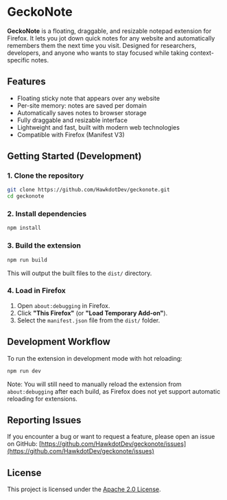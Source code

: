 # GeckoNote

**GeckoNote** is a floating, draggable, and resizable notepad extension for Firefox. It lets you jot down quick notes for any website and automatically remembers them the next time you visit. Designed for researchers, developers, and anyone who wants to stay focused while taking context-specific notes.

## Features

- Floating sticky note that appears over any website
- Per-site memory: notes are saved per domain
- Automatically saves notes to browser storage
- Fully draggable and resizable interface
- Lightweight and fast, built with modern web technologies
- Compatible with Firefox (Manifest V3)

## Getting Started (Development)

### 1. Clone the repository

```bash
git clone https://github.com/HawkdotDev/geckonote.git
cd geckonote
```

### 2. Install dependencies

```bash
npm install
```

### 3. Build the extension

```bash
npm run build
```

This will output the built files to the `dist/` directory.

### 4. Load in Firefox

1. Open `about:debugging` in Firefox.
2. Click **"This Firefox"** (or **"Load Temporary Add-on"**).
3. Select the `manifest.json` file from the `dist/` folder.

## Development Workflow

To run the extension in development mode with hot reloading:

```bash
npm run dev
```

Note: You will still need to manually reload the extension from `about:debugging` after each build, as Firefox does not yet support automatic reloading for extensions.

## Reporting Issues

If you encounter a bug or want to request a feature, please open an issue on GitHub:
[https://github.com/HawkdotDev/geckonote/issues](https://github.com/HawkdotDev/geckonote/issues)

## License

This project is licensed under the [Apache 2.0 License](https://www.apache.org/licenses/LICENSE-2.0).

